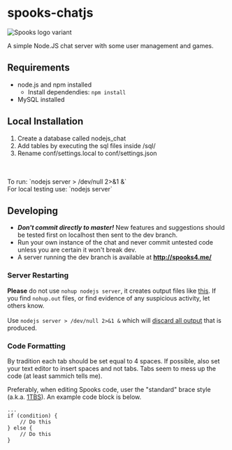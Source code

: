 spooks-chatjs
================

![Spooks logo variant](http://i.imgur.com/gs3iohM.jpg "Spooks logo")

A simple Node.JS chat server with some user management and games.

## Requirements
* node.js and npm installed  
  * Install dependendies: `npm install`
* MySQL installed

## Local Installation
1. Create a database called nodejs_chat
2. Add tables by executing the sql files inside /sql/
3. Rename conf/settings.local to conf/settings.json
<br>
<br>
To run:
`nodejs server > /dev/null 2>&1 &`<br>
For local testing use:
`nodejs server`

## Developing
* ***Don't commit directly to master!*** New features and suggestions should be tested first on localhost then sent to the dev branch.
* Run your own instance of the chat and never commit untested code unless you are certain it won't break dev.
* A server running the dev branch is available at **<http://spooks4.me/>**

### Server Restarting

**Please** do not use `nohup nodejs server`, it creates output files like  [this](http://i.gyazo.com/e87040b6c4589bba8b1079a23ae221d2.png). If you find `nohup.out` files, or find evidence of any suspicious activity, let others know.
<br><br>
Use `nodejs server > /dev/null 2>&1 &` which will [discard all output](http://stackoverflow.com/questions/8220098/how-to-redirect-the-output-of-an-application-in-background-to-dev-null) that is produced.

### Code Formatting

By tradition each tab should be set equal to 4 spaces. If possible, also set your text editor to insert spaces and not tabs. Tabs seem to mess up the code (at least sammich tells me).

Preferably, when editing Spooks code, user the "standard" brace style (a.k.a. [1TBS](http://en.wikipedia.org/wiki/Indent_style#Variant:_1TBS)). An example code block is below.

```
...
if (condition) {
    // Do this
} else {
    // Do this
}
```
